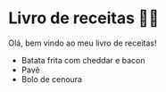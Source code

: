 # Livro de receitas :woman_cook:

Olá, bem vindo ao meu livro de receitas!

- Batata frita com cheddar e bacon
- Pavê
- Bolo de cenoura
